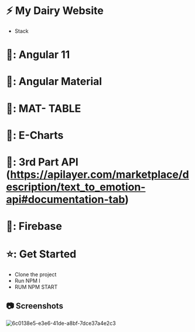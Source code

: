 # :zap: My Dairy Website

* Stack
 # 🏴: Angular 11 
# 🏴: Angular Material
 # 🏴: MAT- TABLE
# 🏴: E-Charts
 # 🏴: 3rd Part API (https://apilayer.com/marketplace/description/text_to_emotion-api#documentation-tab)
# 🏴: Firebase
# ⭐: Get Started
 * Clone the project 
 * Run NPM I
 * RUM NPM START

## :camera: Screenshots
![6c0138e5-e3e6-41de-a8bf-7dce37a4e2c3](https://user-images.githubusercontent.com/45943733/154260674-45496491-abf6-4993-9548-b123f1b18651.jpg)





